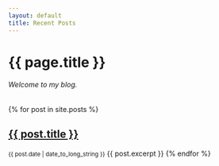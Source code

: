 ```yaml
---
layout: default
title: Recent Posts
---
```


# {{ page.title }}
###### Welcome to my blog.

{% for post in site.posts %}
## <a style="color: inherit" href="{{ post.url }}">{{ post.title }}</a>
<small>{{ post.date | date_to_long_string }}</small>
{{ post.excerpt }}
{% endfor %}
